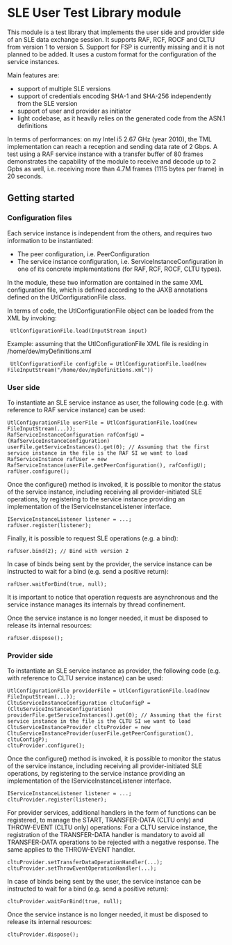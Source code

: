 # SLE User Test Library module
This module is a test library that implements the user side and provider side of an SLE data exchange session. 
It supports RAF, RCF, ROCF and CLTU from version 1 to version 5. Support for FSP is currently missing and it is not planned to be added. 
It uses a custom format for the configuration of the service instances.

Main features are:
- support of multiple SLE versions
- support of credentials encoding SHA-1 and SHA-256 independently from the SLE version
- support of user and provider as initiator
- light codebase, as it heavily relies on the generated code from the ASN.1 definitions

In terms of performances: on my Intel i5 2.67 GHz (year 2010), the TML implementation can reach a reception and sending data rate of 2 Gbps.
A test using a RAF service instance with a transfer buffer of 80 frames demonstrates the capability of the module to receive and decode up to 2 Gpbs as well,
i.e. receiving more than 4.7M frames (1115 bytes per frame) in 20 seconds.

## Getting started
### Configuration files
Each service instance is independent from the others, and requires two information to be instantiated:
- The peer configuration, i.e. PeerConfiguration
- The service instance configuration, i.e. ServiceInstanceConfiguration in one of its concrete implementations (for RAF, RCF, ROCF, CLTU types).

In the module, these two information are contained in the same XML configuration file, which is defined according to the JAXB annotations
defined on the UtlConfigurationFile class. 
 
In terms of code, the UtlConfigurationFile object can be loaded from the XML by invoking:
 
     UtlConfigurationFile.load(InputStream input)
 
Example: assuming that the UtlConfigurationFile XML file is residing in /home/dev/myDefinitions.xml
 
     UtlConfigurationFile configFile = UtlConfigurationFile.load(new FileInputStream("/home/dev/myDefinitions.xml"))
     
### User side
To instantiate an SLE service instance as user, the following code (e.g. with reference to RAF service instance) can be used:

    UtlConfigurationFile userFile = UtlConfigurationFile.load(new FileInputStream(...));
    RafServiceInstanceConfiguration rafConfigU = (RafServiceInstanceConfiguration) userFile.getServiceInstances().get(0); // Assuming that the first service instance in the file is the RAF SI we want to load
    RafServiceInstance rafUser = new RafServiceInstance(userFile.getPeerConfiguration(), rafConfigU);
    rafUser.configure();

Once the configure() method is invoked, it is possible to monitor the status of the service instance, including receiving all provider-initiated SLE operations, by registering to the service instance providing an 
implementation of the IServiceInstanceListener interface.
    
    IServiceInstanceListener listener = ...;
    rafUser.register(listener);
    
Finally, it is possible to request SLE operations (e.g. a bind):

    rafUser.bind(2); // Bind with version 2

In case of binds being sent by the provider, the service instance can be instructed to wait for a bind (e.g. send a positive return):
    
    rafUser.waitForBind(true, null);

It is important to notice that operation requests are asynchronous and the service instance manages its internals by thread confinement.

Once the service instance is no longer needed, it must be disposed to release its internal resources:

    rafUser.dispose();

### Provider side
To instantiate an SLE service instance as provider, the following code (e.g. with reference to CLTU service instance) can be used:

    UtlConfigurationFile providerFile = UtlConfigurationFile.load(new FileInputStream(...));
    CltuServiceInstanceConfiguration cltuConfigP = (CltuServiceInstanceConfiguration) providerFile.getServiceInstances().get(0); // Assuming that the first service instance in the file is the CLTU SI we want to load
    CltuServiceInstanceProvider cltuProvider = new CltuServiceInstanceProvider(userFile.getPeerConfiguration(), cltuConfigP);
    cltuProvider.configure();

Once the configure() method is invoked, it is possible to monitor the status of the service instance, including receiving all provider-initiated SLE operations, by registering to the service instance providing an 
implementation of the IServiceInstanceListener interface.
    
    IServiceInstanceListener listener = ...;
    cltuProvider.register(listener);

For provider services, additional handlers in the form of functions can be registered, to manage the START, TRANSFER-DATA (CLTU only) and THROW-EVENT (CLTU only) operations:
For a CLTU service instance, the registration of the TRANSFER-DATA handler is mandatory to avoid all TRANSFER-DATA operations to be rejected with a negative response. 
The same applies to the THROW-EVENT handler.

    cltuProvider.setTransferDataOperationHandler(...);
    cltuProvider.setThrowEventOperationHandler(...);

In case of binds being sent by the user, the service instance can be instructed to wait for a bind (e.g. send a positive return):

    cltuProvider.waitForBind(true, null);

Once the service instance is no longer needed, it must be disposed to release its internal resources:

    cltuProvider.dispose();
